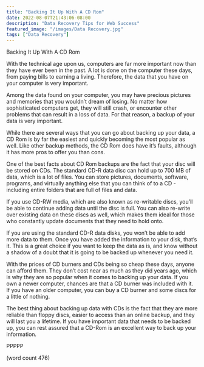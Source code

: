 ```yaml
---
title: "Backing It Up With A CD Rom"
date: 2022-08-07T21:43:06-08:00
description: "Data Recovery Tips for Web Success"
featured_image: "/images/Data Recovery.jpg"
tags: ["Data Recovery"]
---
```


Backing It Up With A CD Rom

With the technical age upon us, computers are far more important now than they have ever been in the past.  A lot is done on the computer these days, from paying bills to earning a living.  Therefore, the data that you have on your computer is very important.

Among the data found on your computer, you may have precious pictures and memories that you wouldn’t dream of losing.  No matter how sophisticated computers get, they will still crash, or encounter other problems that can result in a loss of data.  For that reason, a backup of your data is very important.

While there are several ways that you can go about backing up your data, a CD Rom is by far the easiest and quickly becoming the most popular as well.  Like other backup methods, the CD Rom does have it’s faults, although it has more pros to offer you than cons.

One of the best facts about CD Rom backups are the fact that your disc will be stored on CDs.  The standard CD-R data disc can hold up to 700 MB of data, which is a lot of files.  You can store pictures, documents, software, programs, and virtually anything else that you can think of to a CD - including entire folders that are full of files and data.

If you use CD-RW media, which are also known as re-writable discs, you’ll be able to continue adding data until the disc is full.  You can also re-write over existing data on these discs as well, which makes them ideal for those who constantly update documents that they need to hold onto.

If you are using the standard CD-R data disks, you won’t be able to add more data to them.  Once you have added the information to your disk, that’s it.  This is a great choice if you want to keep the data as is, and know without a shadow of a doubt that it is going to be backed up whenever you need it.

With the prices of CD burners and CDs being so cheap these days, anyone can afford them.  They don’t cost near as much as they did years ago, which is why they are so popular when it comes to backing up your data.  If you own a newer computer, chances are that a CD burner was included with it.  If you have an older computer, you can buy a CD burner and some discs for a little of nothing.

The best thing about backing up data with CDs is the fact that they are more reliable than floppy discs, easier to access than an online backup, and they will last you a lifetime.  If you have important data that needs to be backed up, you can rest assured that a CD-Rom is an excellent way to back up your information.

PPPPP

(word count 476)
